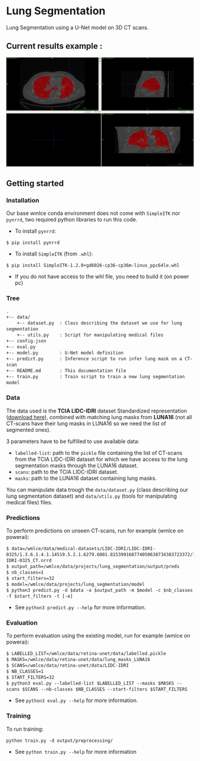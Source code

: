 # Lung Segmentation

Lung Segmentation using a U-Net model on 3D CT scans.

## Current results example :

![lung segmentation example](readme_images/ex_res.png)

## Getting started

### Installation

Our base wmlce conda environment does not come with `SimpleITK` nor `pynrrd`, two required python libraries to run this code.

+ To install `pynrrd`:
```
$ pip install pynrrd
```

+ To install `SimpleITK` (from `.whl`):
```
$ pip install SimpleITK-1.2.0+gd6026-cp36-cp36m-linux_ppc64le.whl
```
  + If you do not have access to the whl file, you need to build it (on power pc)

### Tree

```
.
+-- data/
    +-- dataset.py	: Class describing the dataset we use for lung segmentation
    +-- utils.py	: Script for manipulating medical files
+-- config.json
+-- eval.py
+-- model.py		: U-Net model definition
+-- predict.py		: Inference script to run infer lung mask on a CT-scan
+-- README.md		: This documentation file
+-- train.py		: Train script to train a new lung segmentation model
```

### Data 

The data used is the __TCIA LIDC-IDRI__ dataset Standardized representation ([download here](https://wiki.cancerimagingarchive.net/display/DOI/Standardized+representation+of+the+TCIA+LIDC-IDRI+annotations+using+DICOM)), combined with matching lung masks from __LUNA16__ (not all CT-scans have their lung masks in LUNA16 so we need the list of segmented ones).

3 parameters have to be fulfilled to use available data:
+ `labelled-list`: path to the `pickle` file containing the list of CT-scans from the TCIA LIDC-IDRI dataset for which we have access to the lung segmentation masks through the LUNA16 dataset.
+ `scans`: path to the TCIA LIDC-IDRI dataset.
+ `masks`: path to the LUNA16 dataset containing lung masks.

You can manipulate data trough the `data/dataset.py` (class describing our lung segmentation dataset) and `data/utils.py` (tools for manipulating medical files) files.

### Predictions

To perform predictions on unseen CT-scans, run for example (wmlce on powerai):
```
$ data=/wmlce/data/medical-datasets/LIDC-IDRI/LIDC-IDRI-0325/1.3.6.1.4.1.14519.5.2.1.6279.6001.815399168774050638734383723372/1.3.6.1.4.1.14519.5.2.1.6279.6001.725023183844147505748475581290/LIDC-IDRI-0325_CT.nrrd
$ output_path=/wmlce/data/projects/lung_segmentation/output/preds
$ nb_classes=1
$ start_filters=32
$ model=/wmlce/data/projects/lung_segmentation/model
$ python3 predict.py -d $data -o $output_path -m $model -c $nb_classes -f $start_filters -t [-e]
```
+ See `python3 predict.py --help` for more information.

### Evaluation 

To perform evaluation using the existing model, run for example (wmlce on powerai):
```
$ LABELLED_LIST=/wmlce/data/retina-unet/data/labelled.pickle
$ MASKS=/wmlce/data/retina-unet/data/lung_masks_LUNA16
$ SCANS=/wmlce/data/retina-unet/data/LIDC-IDRI
$ NB_CLASSES=1
$ START_FILTERS=32
$ python3 eval.py --labelled-list $LABELLED_LIST --masks $MASKS --scans $SCANS --nb-classes $NB_CLASSES --start-filters $START_FILTERS 
``` 
+ See `python3 eval.py --help` for more information.

### Training

To run training:
```
python train.py -d output/preprocessing/
```
+ See `python train.py --help` for more information
